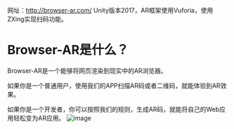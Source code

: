 网址：http://browser-ar.com/
Unity版本2017，AR框架使用Vuforia，使用ZXing实现扫码功能。

# Browser-AR是什么？

Browser-AR是一个能够将网页渲染到现实中的AR浏览器。

如果你是一个普通用户，使用我们的APP扫描AR码或者二维码，就能体验到AR效果。

如果你是一个开发者，你可以按照我们的规则，生成AR码，就能将自己的Web应用轻松变为AR应用。
 ![image](https://github.com/Litmin/Browser-AR/ARX/Browser-AR.jpg)
